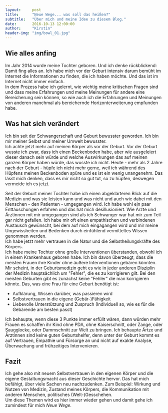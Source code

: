 ```yaml
---
layout:     post
title:      "Neue Wege... was soll das heißen?"
subtitle:   "Über mich und meine Idee zu diesem Blog."
date:       2016-10-13 12:00:00
author:     "Kirstin"
header-img: "img/bowl_01.jpg"
---
```


## Wie alles anfing
Im Jahr 2014 wurde meine Tochter geboren. Und ich denke rückblickend: Damit fing alles an.
Ich habe mich vor der Geburt intensiv darum bemüht im Internet die Informationen zu finden, die ich haben möchte. 
Und das ist im Internet nicht immer einfach.  
In dem Prozess habe ich gelernt, wie wichtig meine kritischen Fragen sind und dass meine Erfahrungen und meine Meinungen für andere eine Bereicherung sein können, so wie auch ich die Erfahrungen und Meinungen von anderen manchmal als bereichernde Horizonterweiterung empfunden habe.

## Was hat sich verändert
Ich bin seit der Schwangerschaft und Geburt bewusster geworden. Ich bin mir meiner Selbst und meiner Umwelt bewusster.  
Ich achte jetzt mehr auf meinen Körper als vor der Geburt. Vor der Geburt wusste ich zwar, dass ich einen Beckenboden habe, aber wie ausgeleiert dieser danach sein würde und welche Auswirkungen das auf meinen ganzen Körper haben würde, das wusste ich nicht.
Heute - mehr als 2 Jahre nach der Geburt - hüpfe ich nicht mehr gerne, weil ich während des Hüpfens meinen Beckenboden spüre und es ist ein wenig unangenehm. Das lässt mich denken, dass es mir nicht so gut tut, so zu hüpfen, deswegen vermeide ich es jetzt.   
  
Seit der Geburt meiner Tochter habe ich einen abgeklärteren Blick auf die Medizin und was sie leisten kann und was nicht und auch wie dabei mit den Menschen - den Patienten - umgegangen wird. Ich habe wohl ein paar Enttäuschungen erfahren und das hat mich desillusioniert. Wie Ärzte und Ärztinnen mit mir umgegangen sind als ich Schwanger war hat mir zum Teil gar nicht gefallen. Ich habe mir oft einen empathischen und verbindenen Austausch gewünscht, bei dem auf mich eingagangen wird und mir meine Ungewissheiten und Bedenken durch einfühlend vermitteltes Wissen genommen werden.  
Ich habe jetzt mehr vertrauen in die Natur und die Selbstheilungskräfte des Körpers.  
Ich habe meine Tochter ohne große Interventionen überstanden, obwohl ich in einem Krankenhaus geboren habe. Ich bin davon überzeugt, dass die meisten Frauen ihre Kinder ohne äußere Interventionen gebären könnten. Mir scheint, in der Geburtsmedizin geht es wie in jeder anderen Disziplin der Medizin hauptsächlich um "Fehler", die es zu korrigieren gilt. Bei den meisten Geburten gibt es zunächst keine "Fehler" die man korrigieren könnte. Das, was eine Frau für eine Geburt benötigt ist:  

  - Aufklärung, Wissen darüber, was passieren wird
  - Selbstvertrauen in die eigene (Gebär-)Fähigkeit
  - Liebevolle Unterstützung und Zuspruch (Individuell so, wie es für die Gebärende am besten passt)  
  
Ich behaupte, wenn diese 3 Punkte immer erfüllt wären, dann würden mehr Frauen es schaffen ihr Kind ohne PDA, ohne Kaiserschnitt, oder Zange, oder Saugglocke, oder Dammschnitt zur Welt zu bringen. Ich behaupte Ärtze und Ärztinnen sind keine guten Geburtshelfer, denn unter der Geburt kommt es auf Vertrauen, Empathie und Fürsorge an und nicht auf exakte Analyse, Überwachung und frühzeitiges Intervenieren.

## Fazit
Ich gehe also mit neuem Selbstvertrauen in den eigenen Körper und die eigene Gestaltungsmacht aus dieser Geschichte hervor. Das hat mich befähigt, über viele Sachen neu nachzudenken. Zum Beispiel: Wirkung und Nutzen von Medizin, Zustand meines Körpers, die Kommunikation mit anderen Menschen, politisches (Welt-)Gesschehen.  
Um diese Themen wird es hier immer wieder gehen und damit gehe ich zumindest für mich *Neue Wege*.
